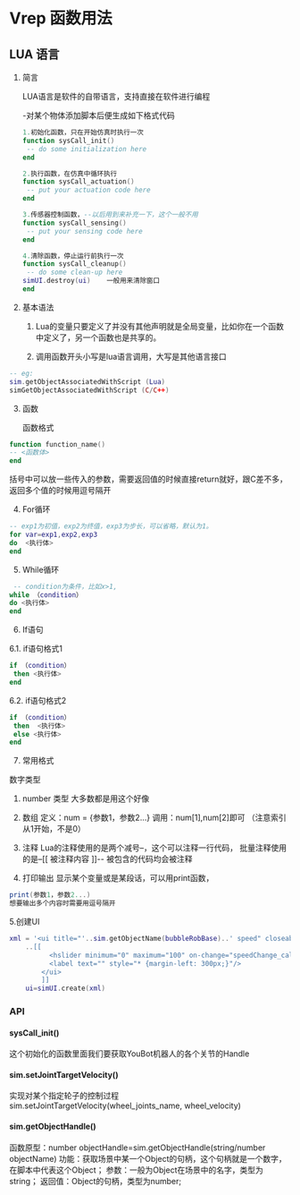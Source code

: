 # Vrep 函数用法
## LUA 语言

1. 简言

   LUA语言是软件的自带语言，支持直接在软件进行编程
   
   -对某个物体添加脚本后便生成如下格式代码

   ```lua
   1.初始化函数，只在开始仿真时执行一次
   function sysCall_init()
    -- do some initialization here
   end

   2.执行函数，在仿真中循环执行
   function sysCall_actuation()
    -- put your actuation code here
   end

   3.传感器控制函数，--以后用到来补充一下，这个一般不用
   function sysCall_sensing()
    -- put your sensing code here
   end

   4.清除函数，停止运行前执行一次
   function sysCall_cleanup()
    -- do some clean-up here
   simUI.destroy(ui)	一般用来清除窗口
   end
   ```

2. 基本语法

   1. Lua的变量只要定义了并没有其他声明就是全局变量，比如你在一个函数中定义了，另一个函数也是共享的。

   2. 调用函数开头小写是lua语言调用，大写是其他语言接口

```lua
-- eg:
sim.getObjectAssociatedWithScript (Lua)                
simGetObjectAssociatedWithScript (C/C++)
```

3. 函数

   函数格式
```lua
function function_name()  
-- <函数体>   
end
```
括号中可以放一些传入的参数，需要返回值的时候直接return就好，跟C差不多，返回多个值的时候用逗号隔开

4. For循环
```lua
-- exp1为初值，exp2为终值，exp3为步长，可以省略，默认为1。
for var=exp1,exp2,exp3 
do  <执行体>  
end    
```

5. While循环
```lua
 -- condition为条件，比如x>1,
while （condition）
do <执行体> 
end 
```

6. If语句

6.1. if语句格式1
```lua
if （condition） 
 then <执行体> 
end 
```
6.2. if语句格式2
```lua
if （condition） 
 then  <执行体> 
 else <执行体> 
end  
```

7. 常用格式

数字类型
1. number 类型
大多数都是用这个好像

2. 数组
定义：num = {参数1，参数2…}
调用：num[1],num[2]即可 （注意索引从1开始，不是0）

3. 注释
Lua的注释使用的是两个减号–，这个可以注释一行代码，
批量注释使用的是–[[ 被注释内容 ]]-- 被包含的代码均会被注释

4. 打印输出
显示某个变量或是某段话，可以用print函数，

```lua
print(参数1，参数2...)
想要输出多个内容时需要用逗号隔开
```

5.创建UI
```lua
xml = '<ui title="'..sim.getObjectName(bubbleRobBase)..' speed" closeable="false" resizeable="false" activate="false">'	
	..[[
          <hslider minimum="0" maximum="100" on-change="speedChange_callback" id="1"/>
          <label text="" style="* {margin-left: 300px;}"/>
        </ui>
        ]]
    ui=simUI.create(xml)

```

### API
#### sysCall_init() 
这个初始化的函数里面我们要获取YouBot机器人的各个关节的Handle

#### sim.setJointTargetVelocity() 
实现对某个指定轮子的控制过程
sim.setJointTargetVelocity(wheel_joints_name, wheel_velocity)

#### sim.getObjectHandle()
函数原型：number objectHandle=sim.getObjectHandle(string/number objectName)
功能：获取场景中某一个Object的句柄，这个句柄就是一个数字，在脚本中代表这个Object；
参数：一般为Object在场景中的名字，类型为string；
返回值：Object的句柄，类型为number;
